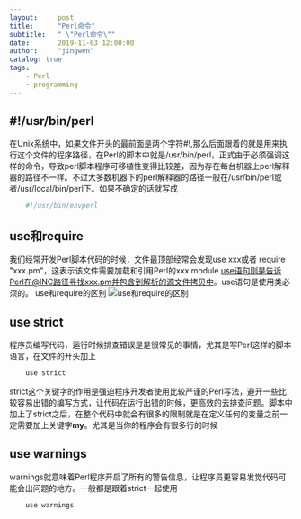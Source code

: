 ```yaml
---
layout:     post
title:      "Perl命令"
subtitle:   " \"Perl命令\""
date:       2019-11-03 12:00:00
author:     "jingwen"
catalog: true
tags:
    - Perl
    - programming
---
```



##  #!/usr/bin/perl
在Unix系统中，如果文件开头的最前面是两个字符#!,那么后面跟着的就是用来执行这个文件的程序路径，在Perl的脚本中就是/usr/bin/perl，正式由于必须强调这样的命令，导致perl脚本程序可移植性变得比较差，因为存在每台机器上perl解释器的路径不一样。不过大多数机器下的perl解释器的路径一般在/usr/bin/perl或者/usr/local/bin/perl下。如果不确定的话就写成
```perl
    #!/usr/bin/envperl
```
## use和require
我们经常开发Perl脚本代码的时候，文件最顶部经常会发现use xxx或者 require "xxx.pm"，这表示该文件需要加载和引用Perl的xxx module
use语句则是告诉Perl在@INC路径寻找xxx.pm并包含到解析的源文件拷贝中。use语句是使用类必须的。
use和require的区别 
![use和require的区别](https://jingwen-blog.oss-cn-beijing.aliyuncs.com/%E5%B1%8F%E5%B9%95%E5%BF%AB%E7%85%A7%202019-11-05%20%E4%B8%8B%E5%8D%887.13.43.png "use和require的区别")
## use strict
程序员编写代码，运行时候排查错误是是很常见的事情，尤其是写Perl这样的脚本语言，在文件的开头加上
```python
    use strict
```
strict这个关键字的作用是强迫程序开发者使用比较严谨的Perl写法，避开一些比较容易出错的编写方式，让代码在运行出错的时候，更高效的去排查问题。脚本中加上了strict之后，在整个代码中就会有很多的限制就是在定义任何的变量之前一定需要加上关键字**my**。尤其是当你的程序会有很多行的时候
## use warnings
warnings就意味着Perl程序开启了所有的警告信息，让程序员更容易发觉代码可能会出问题的地方。一般都是跟着strict一起使用
```python
    use warnings
```
